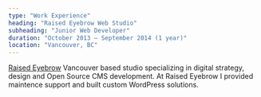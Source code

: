 ```yaml
---
type: "Work Experience"
heading: "Raised Eyebrow Web Studio"
subheading: "Junior Web Developer"
duration: "October 2013 – September 2014 (1 year)"
location: "Vancouver, BC"
---
```


<a href="https://www.raisedeyebrow.com/" target="_blank">Raised Eyebrow</a> Vancouver based studio specializing in digital strategy, design and Open Source CMS development. At Raised Eyebrow I provided maintence support and built custom WordPress solutions.
